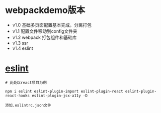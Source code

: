 # webpackdemo版本
* v1.0 基础多页面配置基本完成，分离打包
* v1.1 配置文件移动到config文件夹
* v1.2 webpack 打包组件和基础库
* v1.3 ssr
* v1.4 eslint


# [eslint](https://www.npmjs.com/package/eslint-config-airbnb)
```
# 此处以react项目为例

npm i eslint eslint-plugin-import eslint-plugin-react eslint-plugin-react-hooks eslint-plugin-jsx-a11y -D

添加.eslintrc.json文件
```